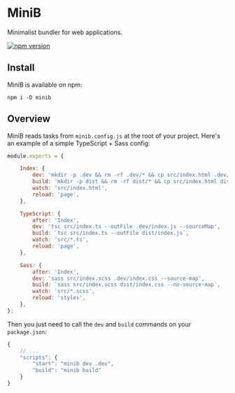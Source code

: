 # MiniB

Minimalist bundler for web applications.

[![npm version](https://badge.fury.io/js/minib.svg)](https://badge.fury.io/js/minib)


## Install

MiniB is available on npm:

    npm i -D minib


## Overview

MiniB reads tasks from `minib.config.js` at the root of your project.
Here's an example of a simple TypeScript + Sass config:

```js
module.exports = {

    Index: {
        dev: 'mkdir -p .dev && rm -rf .dev/* && cp src/index.html .dev/index.html',
        build: 'mkdir -p dist && rm -rf dist/* && cp src/index.html dist/index.html',
        watch: 'src/index.html',
        reload: 'page',
    },

    TypeScript: {
        after: 'Index',
        dev: 'tsc src/index.ts --outFile .dev/index.js --sourceMap',
        build: `tsc src/index.ts --outFile dist/index.js`,
        watch: 'src/*.ts',
        reload: 'page',
    },

    Sass: {
        after: 'Index',
        dev: 'sass src/index.scss .dev/index.css --source-map',
        build: `sass src/index.scss dist/index.css --no-source-map`,
        watch: 'src/*.scss',
        reload: 'styles',
    },
};
```

Then you just need to call the `dev` and `build` commands on your `package.json`:

```js
{
    // ...
    "scripts": {
        "start": "minib dev .dev",
        "build": "minib build"
    }
}
```

